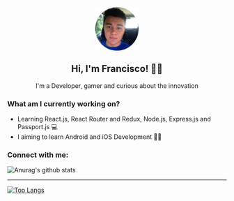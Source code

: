 
<p align="center">
 <img width="100px" src="img/profile circle.png" align="center" alt="GitHub Readme Stats" />
 <h2 align="center">Hi, I'm Francisco! 👋😬</h2>
 <p align="center">I'm a Developer, gamer and curious about the innovation</p>
</p>

### What am I currently working on?
-  Learning React.js, React Router and Redux, Node.js, Express.js and Passport.js 💻
-  I aiming to learn Android and iOS Development 👾🍎

### Connect with me:

![Anurag's github stats](https://github-readme-stats.vercel.app/api?username=skliport&hide=prs,issues&bg_color=30,4568DC,B06AB3&title_color=fff&text_color=fff)

---

[![Top Langs](https://github-readme-stats.vercel.app/api/top-langs/?username=skliport&layout=compact)](https://github.com/skliport)